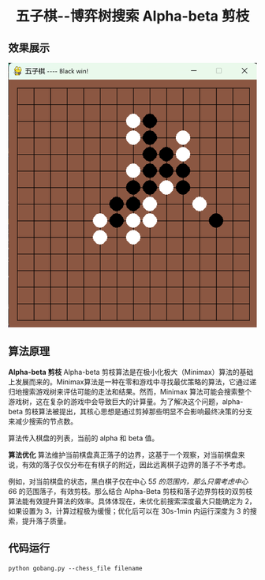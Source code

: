 # <center>五子棋--博弈树搜索 Alpha-beta 剪枝

## 效果展示
![](img.png)

## 算法原理

**Alpha-beta 剪枝**
Alpha-beta 剪枝算法是在极小化极大（Minimax）算法的基础上发展而来的。Minimax算法是一种在零和游戏中寻找最优策略的算法，它通过递归地搜索游戏树来评估可能的走法和结果。然而，Minimax 算法可能会搜索整个游戏树，这在复杂的游戏中会导致巨大的计算量。为了解决这个问题，alpha-beta 剪枝算法被提出，其核心思想是通过剪掉那些明显不会影响最终决策的分支来减少搜索的节点数。

算法传入棋盘的列表，当前的 alpha 和 beta 值。

**算法优化**
算法维护当前棋盘真正落子的边界，这基于一个观察，对当前棋盘来说，有效的落子仅仅分布在有棋子的附近，因此远离棋子边界的落子不予考虑。

例如，对当前棋盘的状态，黑白棋子仅在中心 5*5 的范围内，那么只需考虑中心 6*6 的范围落子，有效剪枝。那么结合 Alpha-Beta 剪枝和落子边界剪枝的双剪枝算法能有效提升算法的效率。具体体现在，未优化前搜索深度最大只能确定为 2，如果设置为 3，计算过程极为缓慢；优化后可以在 30s-1min 内运行深度为 3 的搜索，提升落子质量。

## 代码运行
`python gobang.py --chess_file filename`